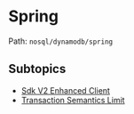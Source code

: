 # Spring

Path: `nosql/dynamodb/spring`

## Subtopics
- [Sdk V2 Enhanced Client](./sdk_v2_enhanced_client/README.md)
- [Transaction Semantics Limit](./transaction_semantics_limit/README.md)
